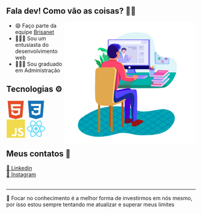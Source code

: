 <h2>Fala dev! Como vão as coisas? 👋😉</h2>

<img align="right" src="https://github.com/AndersonS7/AndersonS7/blob/main/img/man-computer.png" width="350"/>

- 😄 Faço parte da equipe [Brisanet](https://www.brisanet.com.br/)
- 👨🏻‍💻 Sou um entusiasta do desenvolvimento web
- 👨🏻‍🎓 Sou graduado em Administração 
  
<h2>Tecnologias ⚙️</h2>

<div>
  <img align="center" src="https://raw.githubusercontent.com/devicons/devicon/master/icons/html5/html5-plain.svg" width="50"/>
  <img align="center" src="https://raw.githubusercontent.com/devicons/devicon/master/icons/css3/css3-plain.svg" width="50"/>
  <img align="center" src="https://raw.githubusercontent.com/devicons/devicon/master/icons/javascript/javascript-plain.svg" width="50"/>
  <img align="center" src="https://raw.githubusercontent.com/devicons/devicon/master/icons/react/react-original.svg" width="50"/>
</div>
  
<h2>Meus contatos 📱</h2>

<a href="https://www.linkedin.com/in/anderson-silva-b7870520b/" target="_blank">
  📱 Linkedin
</a>

<br>

<a href="https://www.instagram.com/and_silva7/" target="_blank">
  📱 Instagram
</a>

<br>
<br>
<hr>

🧠 Focar no conhecimento é a melhor forma de investirmos em nós mesmo, por isso estou
  sempre tentando me atualizar e superar meus limites

<!--
**AndersonS7/AndersonS7** is a ✨ _special_ ✨ repository because its `README.md` (this file) appears on your GitHub profile.
[![Linkedin Badge](https://www.linkedin.com/in/anderson-silva-b7870520b/)
[![Instagram Badge](https://www.instagram.com/and_silva7/)
Here are some ideas to get you started:

- 🔭 I’m currently working on ...
- 🌱 I’m currently learning ...
- 👯 I’m looking to collaborate on ...
- 🤔 I’m looking for help with ...
- 💬 Ask me about ...
- 📫 How to reach me: ...
- 😄 Pronouns: ...
- ⚡ Fun fact: ...
-->

